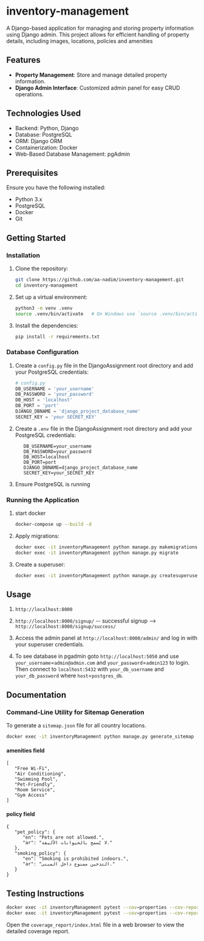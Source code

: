 # inventory-management

A Django-based application for managing and storing property information using Django admin. This project allows for efficient handling of property details, including images, locations, policies and amenities 

## Features

- **Property Management**: Store and manage detailed property information.
- **Django Admin Interface**: Customized admin panel for easy CRUD operations.

## Technologies Used

- Backend: Python, Django
- Database: PostgreSQL
- ORM: Django ORM
- Containerization: Docker
- Web-Based Database Management: pgAdmin

## Prerequisites

Ensure you have the following installed:
- Python 3.x
- PostgreSQL
- Docker
- Git

## Getting Started

### Installation

1. Clone the repository:
   ```bash
   git clone https://github.com/aa-nadim/inventory-management.git
   cd inventory-management
   ```

2. Set up a virtual environment:
   ```bash
   python3 -m venv .venv 
   source .venv/bin/activate   # On Windows use `source .venv/bin/activate`
   ```

3. Install the dependencies:
   ```bash
   pip install -r requirements.txt
   ```

### Database Configuration

1. Create a `config.py` file in the DjangoAssignment root directory and add your PostgreSQL credentials:

   ```python
   # config.py
   DB_USERNAME = 'your_username'
   DB_PASSWORD = 'your_password'
   DB_HOST = 'localhost'
   DB_PORT = 'port'
   DJANGO_DBNAME = 'django_project_database_name'
   SECRET_KEY = 'your SECRET_KEY'
   ```

2. Create a `.env` file in the DjangoAssignment root directory and add your PostgreSQL credentials:

   ```
      DB_USERNAME=your_username
      DB_PASSWORD=your_password
      DB_HOST=localhost
      DB_PORT=port
      DJANGO_DBNAME=django_project_database_name
      SECRET_KEY=your_SECRET_KEY
   ```

3. Ensure PostgreSQL is running 

### Running the Application

1. start docker
   ```bash        
   docker-compose up --build -d
   ```
2. Apply migrations:
   ```bash
   docker exec -it inventoryManagement python manage.py makemigrations
   docker exec -it inventoryManagement python manage.py migrate
   ```

3. Create a superuser:
   ```bash
   docker exec -it inventoryManagement python manage.py createsuperuser
   ```

## Usage

1. `http://localhost:8000`

2. `http://localhost:8000/signup/`  -- successful signup --> `http://localhost:8000/signup/success/`

3. Access the admin panel at `http://localhost:8000/admin/` and log in with your superuser credentials.

4. To see database in pgadmin goto `http://localhost:5050` and use `your_username`=`admin@admin.com` and `your_password`=`admin123` to login. Then connect to `localhost:5432` with `your_db_username` and `your_db_password` where `host`=`postgres_db`.


## Documentation

### Command-Line Utility for Sitemap Generation

To generate a `sitemap.json` file for all country locations.
   ```bash
   docker exec -it inventoryManagement python manage.py generate_sitemap
   ```

#### amenities field 
   ```
   [
      "Free Wi-Fi",
      "Air Conditioning",
      "Swimming Pool",
      "Pet-Friendly",
      "Room Service",
      "Gym Access"
   ]
   ```
#### policy field
   ```
   {
      "pet_policy": {
         "en": "Pets are not allowed.",
         "ar": "لا يُسمح بالحيوانات الأليفة."
      },
      "smoking_policy": {
         "en": "Smoking is prohibited indoors.",
         "ar": "التدخين ممنوع داخل المبنى."
      }
   }
   ```
## Testing Instructions

   ```bash
   docker exec -it inventoryManagement pytest --cov=properties --cov-report=term-missing
   docker exec -it inventoryManagement pytest --cov=properties --cov-report=html:coverage_report
   ```

   Open the `coverage_report/index.html` file in a web browser to view the detailed coverage report.

